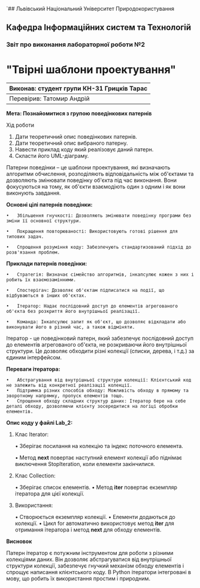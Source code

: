 `## Львівський Національний Університет Природокористування
## Кафедра Інформаційних систем та Технологій



### Звіт про виконання лабораторної роботи №2
# "Твірні шаблони проектування"



| Виконав: студент групи КН-31 Грицків Тарас |
|----------------------------------------------|
| Перевірив: Татомир Андрій                    |




**Мета: Познайомитися з групою поведінкових патернів**


Хід роботи

1. Дати теоретичний опис поведінкових патернів.
2. Дати теоретичний опис вибраного патерну.
3. Навести приклад коду який реалізовує даний патерн.
4. Скласти його UML-діаграму.

Патерни поведінки – це шаблони проектування, які визначають алгоритми обчислення, розподіляють відповідальність між об'єктами та дозволяють змінювати поведінку об'єкта під час виконання. Вони фокусуються на тому, як об'єкти взаємодіють один з одним і як вони виконують завдання.

**Основні цілі патернів поведінки:**

    •   Збільшення гнучкості: Дозволяють змінювати поведінку програми без зміни її основної структури.

    •   Покращення повторюваності: Використовують готові рішення для типових задач.

    •   Спрощення розуміння коду: Забезпечують стандартизований підхід до розв'язання проблем.
**Приклади патернів поведінки:**

    •   Стратегія: Визначає сімейство алгоритмів, інкапсулює кожен з них і робить їх взаємозамінними.

    •   Спостерігач: Дозволяє об'єктам підписатися на події, що відбуваються в інших об'єктах.

    •   Ітератор: Надає послідовний доступ до елементів агрегованого об'єкта без розкриття його внутрішньої реалізації.

    •   Команда: Інкапсулює запит як об'єкт, що дозволяє відкладати або виконувати його в різний час, а також відміняти.

Ітератор - це поведінковий патерн, який забезпечує послідовний доступ до елементів агрегованого об'єкта, не розкриваючи його внутрішньої структури. Це дозволяє обходити різні колекції (списки, дерева, і т.д.) за єдиним інтерфейсом.

**Переваги ітератора:**

    •   Абстрагування від внутрішньої структури колекції: Клієнтський код не залежить від конкретної реалізації колекції.
    •   Підтримка різних способів обходу: Можливість обходу в прямому та зворотному напрямку, пропуск елементів тощо.
    •   Спрощення обходу складних структур даних: Ітератор бере на себе деталі обходу, дозволяючи клієнту зосередитися на логіці обробки елементів.
**Опис коду у файлі Lab_2:**

1. Клас Iterator:

    •   Зберігає посилання на колекцію та індекс поточного елемента.

    •   Метод __next__ повертає наступний елемент колекції або піднімає виключення StopIteration, коли елементи закінчилися.

2. Клас Collection:

    •   Зберігає список елементів.
    •   Метод __iter__ повертає екземпляр ітератора для цієї колекції.

3. Використання:

    •   Створюється екземпляр колекції.
    •   Елементи додаються до колекції.
    •   Цикл for автоматично використовує метод __iter__ для отримання ітератора і метод __next__ для обходу елементів.

**Висновок**

Патерн ітератор є потужним інструментом для роботи з різними колекціями даних. Він дозволяє абстрагуватися від внутрішньої структури колекції, забезпечує гнучкий механізм обходу елементів і спрощує написання клієнтського коду. В Python ітератори інтегровані в мову, що робить їх використання простим і природним.